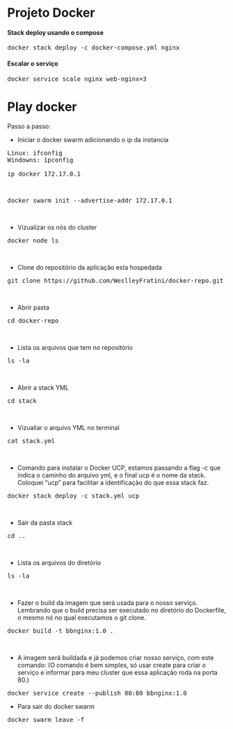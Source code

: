 
# Projeto Docker 
#### Stack deploy usando o compose
<pre>
docker stack deploy -c docker-compose.yml nginx
</pre>

#### Escalar o serviço
<pre>
docker service scale nginx_web-nginx=3
</pre>

# Play docker


Passo a passo:

- Iniciar o docker swarm adicionando o ip da instancia

<pre>
Linux: ifconfig
Windowns: ipconfig

ip docker 172.17.0.1 
</pre>
<br>

<pre>
docker swarm init --advertise-addr 172.17.0.1
</pre>
<br>

- Vizualizar os nós do cluster 
<pre>
docker node ls
</pre>
<br>

- Clone do repositório da aplicação esta hospedada
<pre>
git clone https://github.com/WeslleyFratini/docker-repo.git
</pre>
<br>

- Abrir pasta
<pre>
cd docker-repo
</pre>
<br>

- Lista os arquivos que tem no repositório
<pre>
ls -la
</pre>
<br>

- Abrir a stack YML
<pre>
cd stack
</pre>
<br>

- Vizualiar o arquivo YML no terminal
<pre>
cat stack.yml
</pre>
<br>

-  Comando para instalar o Docker UCP, estamos passando a flag -c que indica o caminho do arquivo yml, e o final ucp é o nome da stack. Coloquei “ucp” para facilitar a identificação do que essa stack faz.
<pre>
docker stack deploy -c stack.yml ucp
</pre>
<br>

- Sair da pasta stack
<pre>
cd ..
</pre>
<br>

- Lista os arquivos do diretório
<pre>
ls -la
</pre>
<br>

- Fazer o build da imagem que será usada para o nosso serviço. Lembrando que o build precisa ser executado no diretório do Dockerfile, o mesmo nó no qual executamos o git clone.
<pre>
docker build -t bbnginx:1.0 .
</pre>
<br>

- A imagem será buildada e já podemos criar nosso serviço, com este comando:
(O comando é bem simples, só usar create para criar o serviço e informar para meu cluster que essa aplicação roda na porta 80.)
<pre>
docker service create --publish 80:80 bbnginx:1.0
</pre>

- Para sair do docker swarm
<pre>
docker swarm leave -f
</pre>

